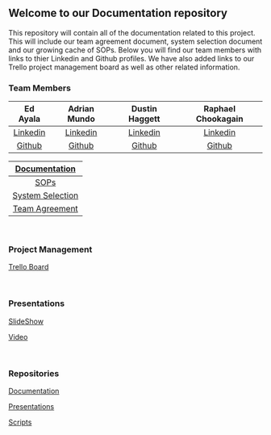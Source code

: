 ## Welcome to our Documentation repository

This repository will contain all of the documentation related to this project. This will include our team agreement document, system selection document and our growing cache of SOPs. Below you will find our team members with links to thier Linkedin and Github profiles. We have also added links to our Trello project management board as well as other related information.

### Team Members

| Ed Ayala | Adrian Mundo | Dustin Haggett | Raphael Chookagain |
|:----------------------:|:-----------------------:|:----------------------:|:----------------------:|
| [Linkedin](https://www.linkedin.com/in/eddie-ayala3/) | [Linkedin](http://linkedin.com/in/adrian-mundo) | [Linkedin](https://www.linkedin.com/in/dustinhaggett) | [Linkedin](https://www.linkedin.com/in/raphaelchookagian/) |
| [Github](https://github.com/EdMandoo1) | [Github](https://github.com/amundo1) | [Github](https://github.com/dustinhaggett) | [Github](https://github.com/cesarderio) |

| [Documentation]() |
|:-----------------------:|
| [SOPs](https://github.com/knonsense/Documentation/tree/dev/SOPs) |
|  [System Selection](./SystemSelection.md) |
| [Team Agreement](./TeamAgreement.md) |

<br>

### Project Management

[Trello Board](https://trello.com/b/vUcQohwr/project-management)

<br>

### Presentations

[SlideShow](https://github.com/knonsense/Presentations/blob/main/TeamKnonSense.pdf)

[Video]()

<br>

### Repositories

[Documentation](https://github.com/knonsense/Documentation)

[Presentations](https://github.com/knonsense/Presentations)

[Scripts](https://github.com/knonsense/Scripts)
